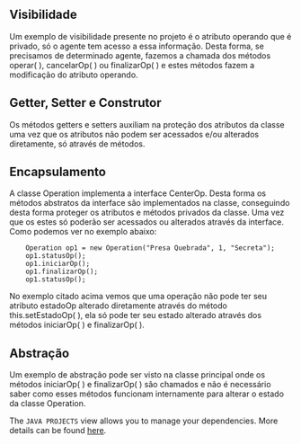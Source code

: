 ## Visibilidade

Um exemplo de visibilidade presente no projeto é o atributo operando que é privado, só o agente tem acesso a essa informação. Desta forma, se precisamos de determinado agente, fazemos a chamada dos métodos operar( ), cancelarOp( ) ou finalizarOp( ) e estes métodos fazem a modificação do atributo operando. 


## Getter, Setter e Construtor

Os métodos getters e setters auxiliam na proteção dos atributos da classe uma vez que os atributos não podem ser acessados 
e/ou alterados diretamente, só através de métodos.


## Encapsulamento

A classe Operation implementa a interface CenterOp. Desta forma os métodos abstratos da interface são implementados na classe, conseguindo desta forma proteger os atributos e métodos privados da classe. Uma vez que os estes só poderão ser acessados ou alterados através da interface. Como podemos ver no exemplo abaixo: 

```
    Operation op1 = new Operation("Presa Quebrada", 1, "Secreta");
    op1.statusOp();
    op1.iniciarOp();
    op1.finalizarOp();
    op1.statusOp();
```

No exemplo citado acima vemos que uma operação não pode ter seu atributo estadoOp alterado diretamente através do método this.setEstadoOp( ), ela só pode ter seu estado alterado através dos métodos iniciarOp( ) e finalizarOp( ).

## Abstração

Um exemplo de abstração pode ser visto na classe principal onde os métodos iniciarOp( ) e finalizarOp( ) são chamados e não é necessário saber como esses métodos funcionam internamente para alterar o estado da classe Operation.

The `JAVA PROJECTS` view allows you to manage your dependencies. More details can be found [here](https://github.com/microsoft/vscode-java-dependency#manage-dependencies).
